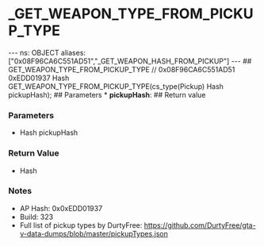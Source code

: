 # _GET_WEAPON_TYPE_FROM_PICKUP_TYPE

--- ns: OBJECT aliases: ["0x08F96CA6C551AD51","_GET_WEAPON_HASH_FROM_PICKUP"] --- ## GET_WEAPON_TYPE_FROM_PICKUP_TYPE  // 0x08F96CA6C551AD51 0xEDD01937 Hash GET_WEAPON_TYPE_FROM_PICKUP_TYPE(cs_type(Pickup) Hash pickupHash);   ## Parameters * **pickupHash**:  ## Return value

### Parameters
* Hash pickupHash

### Return Value
* Hash

### Notes
* AP Hash: 0x0xEDD01937
* Build: 323
* Full list of pickup types by DurtyFree: https://github.com/DurtyFree/gta-v-data-dumps/blob/master/pickupTypes.json

